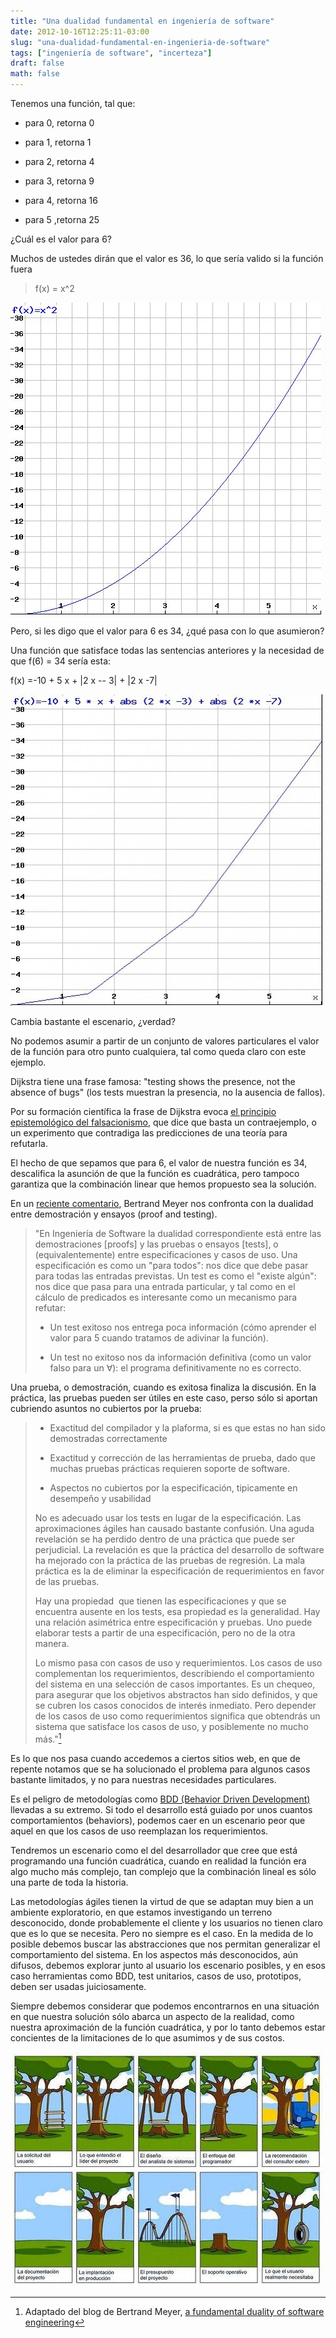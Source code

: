 ```yaml
---
title: "Una dualidad fundamental en ingeniería de software"
date: 2012-10-16T12:25:11-03:00
slug: "una-dualidad-fundamental-en-ingenieria-de-software"
tags: ["ingeniería de software", "incerteza"]
draft: false
math: false
---
```


Tenemos una función, tal que:

-   para 0, retorna 0

-   para 1, retorna 1

-   para 2, retorna 4

-   para 3, retorna 9

-   para 4, retorna 16

-   para 5 ,retorna 25

¿Cuál es el valor para 6?

Muchos de ustedes dirán que el valor es 36, lo que sería valido si la
función fuera

> f(x) = x\^2

![](square_small.jpg)

Pero, si les digo que el valor para 6 es 34, ¿qué pasa con lo que
asumieron?

Una función que satisface todas las sentencias anteriores y la necesidad
de que f(6) = 34 sería esta:

f(x) =-10 + 5 x + \|2 x -- 3\| + \|2 x -7\|

![](linear_small-500x498.jpg)

Cambia bastante el escenario, ¿verdad?

No podemos asumir a partir de un conjunto de valores particulares el
valor de la función para otro punto cualquiera, tal como queda claro con
este ejemplo.

Dijkstra tiene una frase famosa: "testing shows the presence, not the
absence of bugs" (los tests muestran la presencia, no la ausencia de
fallos).

Por su formación científica la frase de Dijkstra evoca [el principio epistemológico del falsacionismo](http://es.wikipedia.org/wiki/Falsacionismo), que dice que
basta un contraejemplo, o un experimento que contradiga las predicciones
de una teoría para refutarla.

El hecho de que sepamos que para 6, el valor de nuestra función es 34,
descalifica la asunción de que la función es cuadrática, pero tampoco
garantiza que la combinación linear que hemos propuesto sea la solución.

En un [reciente comentario](http://bertrandmeyer.com/2012/10/14/a-fundamental-duality-of-software-engineering/),
Bertrand Meyer nos confronta con la dualidad entre demostración y
ensayos (proof and testing).

> "En Ingeniería de Software la dualidad correspondiente está entre las
> demostraciones \[proofs\] y las pruebas o ensayos \[tests\], o
> (equivalentemente) entre especificaciones y casos de uso. Una
> especificación es como un "para todos": nos dice que debe pasar para
> todas las entradas previstas. Un test es como el \"existe algún\": nos
> dice que pasa para una entrada particular, y tal como en el cálculo de
> predicados es interesante como un mecanismo para refutar:
>
> -   Un test exitoso nos entrega poca información (cómo aprender el
>     valor para 5 cuando tratamos de adivinar la función).
>
> -   Un test no exitoso nos da información definitiva (como un valor
>     falso para un ∀): el programa definitivamente no es correcto.

Una prueba, o demostración, cuando es exitosa finaliza la discusión. En
la práctica, las pruebas pueden ser útiles en este caso, perso sólo si
aportan cubriendo asuntos no cubiertos por la prueba:

> -   Exactitud del compilador y la plaforma, si es que estas no han
>     sido demostradas correctamente
>
> -   Exactitud y corrección de las herramientas de prueba, dado que
>     muchas pruebas prácticas requieren soporte de software.
>
> -   Aspectos no cubiertos por la especificación, tipicamente en
>     desempeño y usabilidad
>
> No es adecuado usar los tests en lugar de la especificación. Las
> aproximaciones ágiles han causado bastante confusión. Una aguda
> revelación se ha perdido dentro de una práctica que puede ser
> perjudicial. La revelación es que la práctica del desarrollo de
> software ha mejorado con la práctica de las pruebas de regresión. La
> mala práctica es la de eliminar la especificación de requerimientos en
> favor de las pruebas.
>
> Hay una propiedad  que tienen las especificaciones y que se encuentra
> ausente en los tests, esa propiedad es la generalidad. Hay una
> relación asimétrica entre especificación y pruebas. Uno puede elaborar
> tests a partir de una especificación, pero no de la otra manera.
>
> Lo mismo pasa con casos de uso y requerimientos. Los casos de uso
> complementan los requerimientos, describiendo el comportamiento del
> sistema en una selección de casos importantes. Es un chequeo, para
> asegurar que los objetivos abstractos han sido definidos, y que se
> cubren los casos conocidos de interés inmediato. Pero depender de los
> casos de uso como requerimientos significa que obtendrás un sistema
> que satisface los casos de uso, y posiblemente no mucho más."[^1]

Es lo que nos pasa cuando accedemos a ciertos sitios web, en que de
repente notamos que se ha solucionado el problema para algunos casos
bastante limitados, y no para nuestras necesidades particulares.

Es el peligro de metodologías como [BDD (Behavior Driven Development)](http://en.wikipedia.org/wiki/Behavior-driven_development)
llevadas a su extremo. Si todo el desarrollo está guiado por unos
cuantos comportamientos (behaviors), podemos caer en un escenario peor
que aquel en que los casos de uso reemplazan los requerimientos.

Tendremos un escenario como el del desarrollador que cree que está
programando una función cuadrática, cuando en realidad la función era
algo mucho más complejo, tan complejo que la combinación lineal es sólo
una parte de toda la historia.

Las metodologías ágiles tienen la virtud de que se adaptan muy bien a un
ambiente exploratorio, en que estamos investigando un terreno
desconocido, donde probablemente el cliente y los usuarios no tienen
claro que es lo que se necesita. Pero no siempre es el caso. En la
medida de lo posible debemos buscar las abstracciones que nos permitan
generalizar el comportamiento del sistema. En los aspectos más
desconocidos, aún difusos, debemos explorar junto al usuario los
escenario posibles, y en esos caso herramientas como BDD, test
unitarios, casos de uso, prototipos, deben ser usadas juiciosamente.

Siempre debemos considerar que podemos encontrarnos en una situación en
que nuestra solución sólo abarca un aspecto de la realidad, como nuestra
aproximación de la función cuadrática, y por lo tanto debemos estar
concientes de la limitaciones de lo que asumimos y de sus costos.

![](proceso1.jpg)

[^1]: Adaptado del blog de Bertrand Meyer, [a fundamental duality of
software engineering](http://bertrandmeyer.com/2012/10/14/a-fundamental-duality-of-software-engineering)

